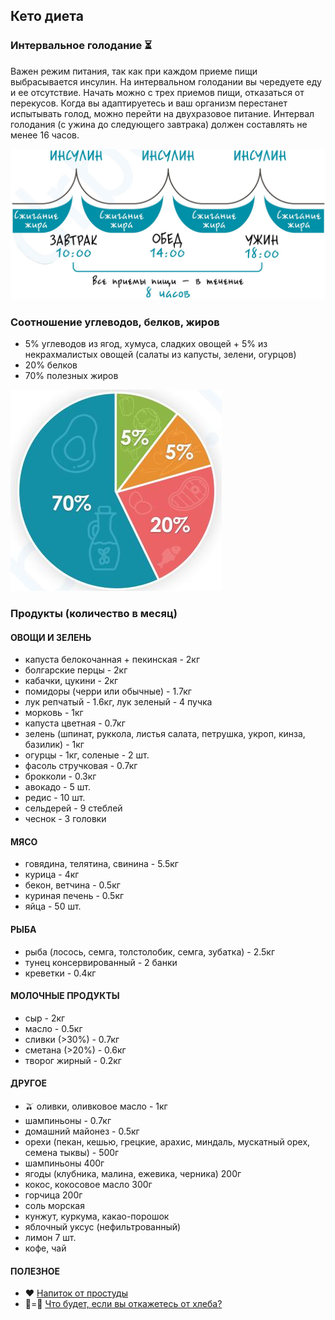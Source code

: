 ## Кето диета

### Интервальное голодание ⏳
Важен режим питания, так как при каждом приеме пищи выбрасывается инсулин. На интервальном голодании вы чередуете еду и ее отсутствие. Начать можно с трех приемов пищи, отказаться от перекусов. Когда вы адаптируетесь и ваш организм перестанет испытывать голод, можно перейти на двухразовое питание. Интервал голодания (с ужина до следующего завтрака) должен составлять не менее 16 часов.

![1_schedule.jpg](files/1_schedule.jpg)

### Соотношение углеводов, белков, жиров
- 5% углеводов из ягод, хумуса, сладких овощей + 5% из некрахмалистых овощей (салаты из капусты, зелени, огурцов)
- 20% белков
- 70% полезных жиров

![2_ratio.jpg](files/2_ratio.jpg)

### Продукты (количество в месяц)

#### ОВОЩИ И ЗЕЛЕНЬ
- капуста белокочанная + пекинская  - 2кг
- болгарские перцы - 2кг
- кабачки, цукини - 2кг
- помидоры (черри или обычные) - 1.7кг
- лук репчатый - 1.6кг,  лук зеленый - 4 пучка
- морковь - 1кг
- капуста цветная - 0.7кг
- зелень (шпинат, руккола, листья салата, петрушка, укроп, кинза, базилик) - 1кг
- огурцы - 1кг, соленые - 2 шт.
- фасоль стручковая - 0.7кг
- брокколи - 0.3кг
- авокадо - 5 шт.
- редис - 10 шт.
- сельдерей - 9 стеблей
- чеснок - 3 головки

#### МЯСО
- говядина, телятина, свинина - 5.5кг
- курица - 4кг
- бекон, ветчина - 0.5кг
- куриная печень - 0.5кг
- яйца - 50 шт.

#### РЫБА
- рыба (лосось, семга, толстолобик, семга, зубатка) - 2.5кг
- тунец консервированный - 2 банки
- креветки - 0.4кг 

#### МОЛОЧНЫЕ ПРОДУКТЫ
- сыр - 2кг
- масло - 0.5кг
- сливки (>30%) - 0.7кг
- сметана (>20%) - 0.6кг
- творог жирный - 0.2кг

#### ДРУГОЕ
- 🫒 оливки, оливковое масло - 1кг
- шампиньоны - 0.7кг
- домашний майонез - 0.5кг
- орехи (пекан, кешью, грецкие, арахис, миндаль, мускатный орех, семена тыквы) - 500г
- шампиньоны 400г
- ягоды (клубника, малина, ежевика, черника) 200г
- кокос, кокосовое масло 300г
- горчица 200г
- соль морская
- кунжут, куркума, какао-порошок
- яблочный уксус (нефильтрованный)
- лимон 7 шт.
- кофе, чай

#### ПОЛЕЗНОE
- :heart: [Напиток от простуды](https://youtu.be/Z16EMXN_vPI)
- 🍞=:shit: [Что будет, если вы откажетесь от хлеба?](https://youtu.be/Z16EMXN_vPI)
